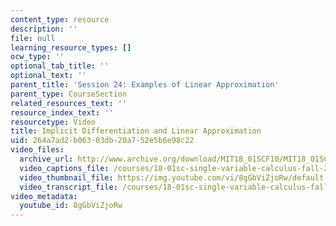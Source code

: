 ```yaml
---
content_type: resource
description: ''
file: null
learning_resource_types: []
ocw_type: ''
optional_tab_title: ''
optional_text: ''
parent_title: 'Session 24: Examples of Linear Approximation'
parent_type: CourseSection
related_resources_text: ''
resource_index_text: ''
resourcetype: Video
title: Implicit Differentiation and Linear Approximation
uid: 264a7ad2-b063-03db-20a7-52e5b6e98c22
video_files:
  archive_url: http://www.archive.org/download/MIT18_01SCF10/MIT18_01SCF10Rec_16_300k.mp4
  video_captions_file: /courses/18-01sc-single-variable-calculus-fall-2010/9f9a00bd4a1455b69e80d4bedd65c154_21789.vtt
  video_thumbnail_file: https://img.youtube.com/vi/8gGbViZjoRw/default.jpg
  video_transcript_file: /courses/18-01sc-single-variable-calculus-fall-2010/e0d2d2093a102614f61c8d390e6190c5_21789.pdf
video_metadata:
  youtube_id: 8gGbViZjoRw
---
```

